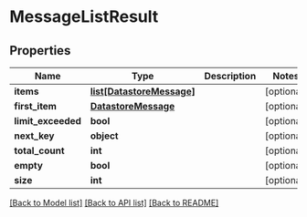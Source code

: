 # MessageListResult

## Properties
Name | Type | Description | Notes
------------ | ------------- | ------------- | -------------
**items** | [**list[DatastoreMessage]**](DatastoreMessage.md) |  | [optional] 
**first_item** | [**DatastoreMessage**](DatastoreMessage.md) |  | [optional] 
**limit_exceeded** | **bool** |  | [optional] 
**next_key** | **object** |  | [optional] 
**total_count** | **int** |  | [optional] 
**empty** | **bool** |  | [optional] 
**size** | **int** |  | [optional] 

[[Back to Model list]](../README.md#documentation-for-models) [[Back to API list]](../README.md#documentation-for-api-endpoints) [[Back to README]](../README.md)


